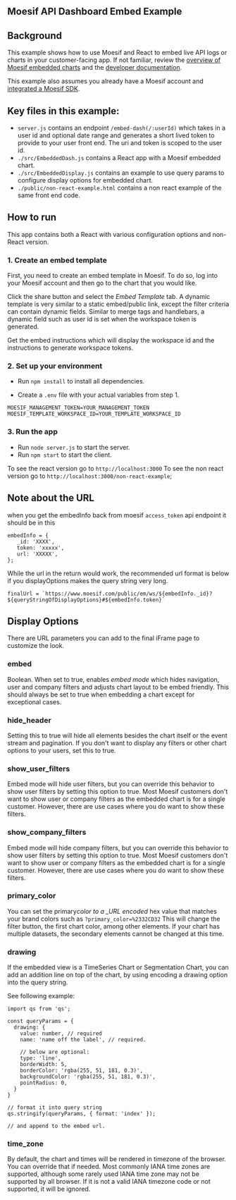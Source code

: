 ## Moesif API Dashboard Embed Example

## Background

This example shows how to use Moesif and React to embed live API logs or charts in your customer-facing app.
If not familiar, review the [overview of Moesif embedded charts](https://www.moesif.com/features/embedded-api-logs)
and the [developer documentation](https://www.moesif.com/docs/api-dashboards/embed-templates/).

This example also assumes you already have a Moesif account and [integrated a Moesif SDK](https://www.moesif.com/implementation).

## Key files in this example:

- `server.js` contains an endpoint `/embed-dash(/:userId)` which takes in a user id and optional date range and generates a short lived token to provide to your user front end. The uri and token is scoped to the user id.
- `./src/EmbeddedDash.js` contains a React app with a Moesif embedded chart.
- `./src/EmbeddedDisplay.js` contains an example to use query params to configure display options for embedded chart.
- `./public/non-react-example.html` contains a non react example of the same front end code.

## How to run

This app contains both a React with various configuration options and non-React version.

### 1. Create an embed template

First, you need to create an embed template in Moesif. To do so, log into your Moesif account and then go to the chart that you would like.

Click the share button and select the _Embed Template_ tab. A dynamic template
is very similar to a static embed/public link, except the filter criteria can contain dynamic fields.
Similar to merge tags and handlebars, a dynamic field such as user id is set when the workspace token is generated.

Get the embed instructions which will display the workspace id and the instructions to generate workspace tokens.

### 2. Set up your environment

- Run `npm install` to install all dependencies.

- Create a `.env` file with your actual variables from step 1.

```
MOESIF_MANAGEMENT_TOKEN=YOUR_MANAGEMENT_TOKEN
MOESIF_TEMPLATE_WORKSPACE_ID=YOUR_TEMPLATE_WORKSPACE_ID
```

### 3. Run the app

- Run `node server.js` to start the server.
- Run `npm start` to start the client.

To see the react version go to `http://localhost:3000`
To see the non react version go to `http://localhost:3000/non-react-example`;

## Note about the URL

when you get the embedInfo back from moesif `access_token` api endpoint it should be in this
```
embedInfo = {
   _id: 'XXXX',
   token: 'xxxxx',
   url: 'XXXXX',
};
```

While the url in the return would work, the recommended url format is below if you displayOptions makes the query string very long.

```
finalUrl = `https://www.moesif.com/public/em/ws/${embedInfo._id}?${queryStringOfDisplayOptions}#${embedInfo.token}`
```

## Display Options

There are URL parameters you can add to the final iFrame page to customize the look.

### embed

Boolean. When set to true, enables _embed mode_ which hides navigation, user and company filters and adjusts chart layout to be embed friendly.
This should always be set to true when embedding a chart except for exceptional cases.

### hide_header

Setting this to true will hide all elements besides the chart itself or the event stream and pagination.
If you don't want to display any filters or other chart options to your users, set this to true.

### show_user_filters

Embed mode will hide user filters, but you can override this behavior to show user filters by setting this option to true.
Most Moesif customers don't want to show user or company filters as the embedded chart
is for a single customer. However, there are use cases where you do want to show these filters.

### show_company_filters

Embed mode will hide company filters, but you can override this behavior to show user filters by setting this option to true.
Most Moesif customers don't want to show user or company filters as the embedded chart
is for a single customer. However, there are use cases where you do want to show these filters.

### primary_color

You can set the primary*color to a \_URL encoded* hex value that matches your brand colors such as `?primary_color=%2332CD32`
This will change the filter button, the first chart color, among other elements. If your chart has multiple datasets,
the secondary elements cannot be changed at this time.

### drawing

If the embedded view is a TimeSeries Chart or Segmentation Chart, you can add an addition line
on top of the chart, by using encoding a drawing option into the query string.

See following example:

```
import qs from 'qs';

const queryParams = {
  drawing: {
    value: number, // required
    name: 'name off the label', // required.

    // below are optional:
    type: 'line',
    borderWidth: 5,
    borderColor: 'rgba(255, 51, 181, 0.3)',
    backgroundColor: 'rgba(255, 51, 181, 0.3)',
    pointRadius: 0,
  }
}

// format it into query string
qs.stringify(queryParams, { format: 'index' });

// and append to the embed url.
```

### time_zone

By default, the chart and times will be rendered in timezone of the browser. You can override that if needed. Most commonly IANA time zones are supported, although some rarely used IANA time zone may not be supported by all browser. If it is not a
valid IANA timezone code or not supported, it will be ignored.
